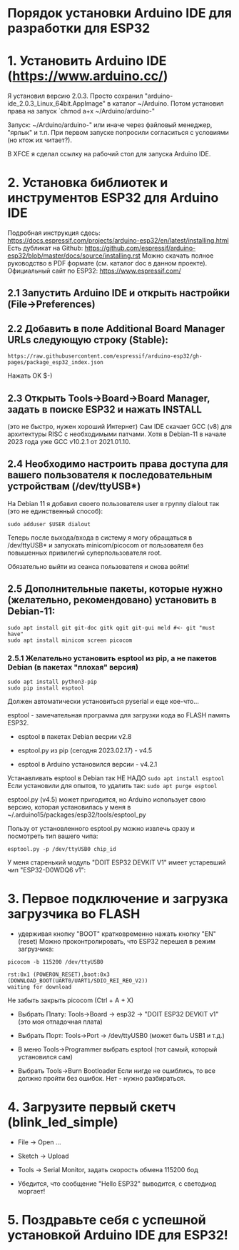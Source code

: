 Порядок установки Arduino IDE для разработки для ESP32
======================================================

# 1. Установить Arduino IDE (https://www.arduino.cc/)
Я установил версию 2.0.3.
Просто сохранил "arduino-ide_2.0.3_Linux_64bit.AppImage" в каталог ~/Arduino.
Потом установил права на запуск `chmod a+x ~/Arduino/arduino-<TAB><ENTER>"

Запуск: ~/Arduino/arduino-<TAB><ENTER>" или иначе через файловый менеджер, "ярлык" и т.п.
При первом запуске попросили согласиться с условиями (но ктож их читает?).

В XFCE я сделал ссылку на рабочий стол для запуска Arduino IDE.

# 2. Установка библиотек и инструментов ESP32 для Arduino IDE
Подробная инструкция сдесь: https://docs.espressif.com/projects/arduino-esp32/en/latest/installing.html
Есть дубликат на Github: https://github.com/espressif/arduino-esp32/blob/master/docs/source/installing.rst
Можно скачать полное руководство в PDF формате (см. каталог doc в данном проекте).
Официальный сайт по ESP32: https://www.espressif.com/

## 2.1 Запустить Arduino IDE и открыть настройки (File->Preferences)

## 2.2 Добавить в поле Additional Board Manager URLs следующую строку (Stable):
```
https://raw.githubusercontent.com/espressif/arduino-esp32/gh-pages/package_esp32_index.json  
```
Нажать OK $-)

## 2.3 Открыть Tools->Board->Board Manager, задать в поиске ESP32 и нажать INSTALL
(это не быстро, нужен хороший Интернет)
Сам IDE скачает GCC (v8) для архитектуры RISC с необходимыми патчами.
Хотя в Debian-11 в начале 2023 года уже GCC v10.2.1 от 2021.01.10.

## 2.4 Необходимо настроить права доступа для вашего пользователя к последовательным устройствам (/dev/ttyUSB*)
На Debian 11 я добавил своего пользователя user в группу dialout так (это не единственный способ):
```
sudo adduser $USER dialout
```
Теперь после выхода/входа в систему я могу обращаться
в /dev/ttyUSB* и запускать minicom/picocom от пользователя без повышенных
привилегий суперпользователя root.

Обязательно выйти из сеанса пользователя и снова войти!

## 2.5 Дополнительные пакеты, которые нужно (желательно, рекомендовано) установить в Debian-11:
```
sudo apt install git git-doc gitk qgit git-gui meld #<- git "must have"
sudo apt install minicom screen picocom

```
### 2.5.1 Желательно установить esptool из pip, а не пакетов Debian (в пакетах "плохая" версия)
```
sudo apt install python3-pip
sudo pip install esptool
``` 
Должен автоматически установиться pyserial и еще кое-что...

esptool - замечательная программа для загрузки кода во FLASH память ESP32.

* esptool в пакетах Debian весрии v2.8

* esptool.py из pip (сегодня 2023.02.17) - v4.5

* esptool в Arduino установился версии - v4.2.1

Устанавливать esptool в Debian так НЕ НАДО `sudo apt install esptool`
Если установили для опытов, то удалить так: `sudo apt purge esptool`

esptool.py (v4.5) может пригодится, но Arduino использует свою версию,
которая установилась у меня в ~/.arduino15/packages/esp32/tools/esptool_py

Пользу от установленного esptool.py можно извлечь сразу и посмотреть тип вашего чипа:
```
esptool.py -p /dev/ttyUSB0 chip_id
```
У меня старенький модуль "DOIT ESP32 DEVKIT V1" имеет устаревший чип "ESP32-D0WDQ6 v1":

# 3. Первое подключение и загрузка загрузчика во FLASH

 * удерживая кнопку "BOOT" кратковременно нажать кнопку "EN" (reset)
Можно проконтролировать, что ESP32 перешел в режим загрузчика:
```
picocom -b 115200 /dev/ttyUSB0

rst:0x1 (POWERON_RESET),boot:0x3 (DOWNLOAD_BOOT(UART0/UART1/SDIO_REI_REO_V2))
waiting for download
```
Не забыть закрыть picocom (Ctrl + A + X)

 * Выбрать Плату: Tools->Board -> esp32 -> "DOIT ESP32 DEVKIT v1" (это моя отладочная плата)

 * Выбрать Порт: Tools->Port -> /dev/ttyUSB0 (может быть USB1 и т.д.)

 * В меню Tools->Programmer выбрать esptool (тот самый, который установился сам)

 * Выбрать Tools->Burn Bootloader
Если нигде не ошиблись, то все должно пройти без ошибок. Нет - нужно разбираться.

# 4. Загрузите первый скетч (blink_led_simple)

 * File -> Open ... 

 * Sketch -> Upload

 * Tools -> Serial Monitor, задать скорость обмена 115200 бод

 * Убедится, что сообщение "Hello ESP32" выводится, с светодиод моргает!

# 5. Поздравьте себя с успешной установкой Arduino IDE для ESP32!
 
